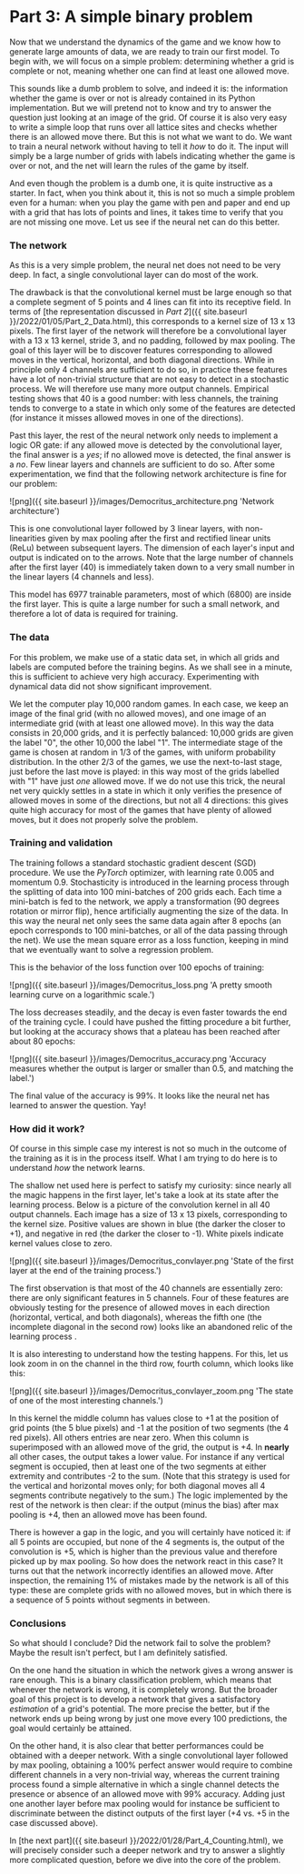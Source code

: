 # Part 3: A simple binary problem

Now that we understand the dynamics of the game and we know how to generate large amounts of data, we are ready to train our first model. To begin with, we will focus on a simple problem: determining whether a grid is complete or not, meaning whether one can find at least one allowed move.

This sounds like a dumb problem to solve, and indeed it is: the information whether the game is over or not is already contained in its Python implementation. But we will pretend not to know and try to answer the question just looking at an image of the grid. Of course it is also very easy to write a simple loop that runs over all lattice sites and checks whether there is an allowed move there. But this is not what we want to do. We want to train a neural network without having to tell it *how* to do it. The input will simply be a large number of grids with labels indicating whether the game is over or not, and the net will learn the rules of the game by itself.

And even though the problem is a dumb one, it is quite instructive as a starter. In fact, when you think about it, this is not so much a simple problem even for a human: when you play the game with pen and paper and end up with a grid that has lots of points and lines, it takes time to verify that you are not missing one move. Let us see if the neural net can do this better.

### The network

As this is a very simple problem, the neural net does not need to be very deep. In fact, a single convolutional layer can do most of the work.

The drawback is that the convolutional kernel must be large enough so that a complete segment of 5 points and 4 lines can fit into its receptive field. In terms of [the representation discussed in *Part 2*]({{ site.baseurl }}/2022/01/05/Part_2_Data.html), this corresponds to a kernel size of 13 x 13 pixels. The first layer of the network will therefore be a convolutional layer with a 13 x 13 kernel, stride 3, and no padding, followed by max pooling. The goal of this layer will be to discover features corresponding to allowed moves in the vertical, horizontal, and both diagonal directions. While in principle only 4 channels are sufficient to do so, in practice these features have a lot of non-trivial structure that are not easy to detect in a stochastic process. We will therefore use many more output channels. Empirical testing shows that 40 is a good number: with less channels, the training tends to converge to a state in which only some of the features are detected (for instance it misses allowed moves in one of the directions).

Past this layer, the rest of the neural network only needs to implement a logic OR gate: if any allowed move is detected by the convolutional layer, the final answer is a *yes*; if no allowed move is detected, the final answer is a *no*.
Few linear layers and channels are sufficient to do so. After some experimentation, we find that the following network architecture is fine for our problem:

![png]({{ site.baseurl }}/images/Democritus_architecture.png 'Network architecture')

This is one convolutional layer followed by 3 linear layers, with non-linearities given by max pooling after the first and rectified linear units (ReLu) between subsequent layers. The dimension of each layer's input and output is indicated on to the arrows. Note that the large number of channels after the first layer (40) is immediately taken down to a very small number in the linear layers (4 channels and less).

This model has 6977 trainable parameters, most of which (6800) are inside the first layer.
This is quite a large number for such a small network, and therefore a lot of data is required for training.

### The data

For this problem, we make use of a static data set, in which all grids and labels are computed before the training begins. As we shall see in a minute, this is sufficient to achieve very high accuracy. Experimenting with dynamical data did not show significant improvement.

We let the computer play 10,000 random games. In each case, we keep an image of the final grid (with no allowed moves), and one image of an intermediate grid (with at least one allowed move). In this way the data consists in 20,000 grids, and it is perfectly balanced: 10,000 grids are given the label "0", the other 10,000 the label "1". The intermediate stage of the game is chosen at random in 1/3 of the games, with uniform probability distribution. In the other 2/3 of the games, we use the next-to-last stage, just before the last move is played: in this way most of the grids labelled with "1" have just *one* allowed move. If we do not use this trick, the neural net very quickly settles in a state in which it only verifies the presence of allowed moves in some of the directions, but not all 4 directions: this gives quite high accuracy for most of the games that have plenty of allowed moves, but it does not properly solve the problem. 

### Training and validation

The training follows a standard stochastic gradient descent (SGD) procedure. We use the *PyTorch* optimizer, with learning rate 0.005 and momentum 0.9. 
Stochasticity is introduced in the learning process through the splitting of data into 100 mini-batches of 200 grids each.
Each time a mini-batch is fed to the network, we apply a transformation (90 degrees rotation or mirror flip), hence artificially augmenting the size of the data. In this way the neural net only sees the same data again after 8 epochs (an epoch corresponds to 100 mini-batches, or all of the data passing through the net).
We use the mean square error as a loss function, keeping in mind that we eventually want to solve a regression problem.

This is the behavior of the loss function over 100 epochs of training:

![png]({{ site.baseurl }}/images/Democritus_loss.png 'A pretty smooth learning curve on a logarithmic scale.')

The loss decreases steadily, and the decay is even faster towards the end of the training cycle. I could have pushed the fitting procedure a bit further, but looking at the accuracy shows that a plateau has been reached after about 80 epochs:

![png]({{ site.baseurl }}/images/Democritus_accuracy.png 'Accuracy measures whether the output is larger or smaller than 0.5, and matching the label.')

The final value of the accuracy is 99%.
It looks like the neural net has learned to answer the question. Yay!

### How did it work?



Of course in this simple case my interest is not so much in the outcome of the training as it is in the process itself. What I am trying to do here is to understand *how* the network learns.

The shallow net used here is perfect to satisfy my curiosity: since nearly all the magic happens in the first layer, let's take a look at its state after the learning process. Below is a picture of the convolution kernel in all 40 output channels. Each image has a size of 13 x 13 pixels, corresponding to the kernel size. Positive values are shown in blue (the darker the closer to +1), and negative in red (the darker the closer to -1). White pixels indicate kernel values close to zero.

![png]({{ site.baseurl }}/images/Democritus_convlayer.png 'State of the first layer at the end of the training process.')

The first observation is that most of the 40 channels are essentially zero: there are only significant features in 5 channels. Four of these features are obviously testing for the presence of allowed moves in each direction (horizontal, vertical, and both diagonals), whereas the fifth one (the incomplete diagonal in the second row) looks like an abandoned relic of the learning process .

It is also interesting to understand how the testing happens. For this, let us look zoom in on the channel in the third row, fourth column, which looks like this:

![png]({{ site.baseurl }}/images/Democritus_convlayer_zoom.png 'The state of one of the most interesting channels.')

In this kernel the middle column has values close to +1 at the position of grid points (the 5 blue pixels) and -1 at the position of two segments (the 4 red pixels). All others entries are near zero. When this column is superimposed with an allowed move of the grid, the output is +4. In **nearly** all other cases, the output takes a lower value. For instance if any vertical segment is occupied, then at least one of the two segments at either extremity and contributes -2 to the sum. (Note that this strategy is used for the vertical and horizontal moves only; for both diagonal moves all 4 segments contribute negatively to the sum.)
The logic implemented by the rest of the network is then clear: if the output (minus the bias) after max pooling is +4, then an allowed move has been found.

There is however a gap in the logic, and you will certainly have noticed it: if all 5 points are occupied, but none of the 4 segments is, the output of the convolution is +5, which is higher than the previous value and therefore picked up by max pooling. So how does the network react in this case? It turns out that the network incorrectly identifies an allowed move. After inspection, the remaining 1% of mistakes made by the network is all of this type: these are complete grids with no allowed moves, but in which there is a sequence of 5 points without segments in between. 


### Conclusions

So what should I conclude? Did the network fail to solve the problem? Maybe the result isn't perfect, but I am definitely satisfied.

On the one hand the situation in which the network gives a wrong answer is rare enough. This is a binary classification problem, which means that whenever the network is wrong, it is completely wrong. But the broader goal of this project is to develop a network that gives a satisfactory *estimation* of a grid's potential. The more precise the better, but if the network ends up being wrong by just one move every 100 predictions, the goal would certainly be attained.

On the other hand, it is also clear that better performances could be obtained with a deeper network. With a single convolutional layer followed by max pooling, obtaining a 100% perfect answer would require to combine different channels in a very non-trivial way, whereas the current training process found a simple alternative in which a single channel detects the presence or absence of an allowed move with 99% accuracy. Adding just one another layer before max pooling would for instance be sufficient to discriminate between the distinct outputs of the first layer (+4 vs. +5 in the case discussed above).

In [the next part]({{ site.baseurl }}/2022/01/28/Part_4_Counting.html), we will precisely consider such a deeper network and try to answer a slightly more complicated question, before we dive into the core of the problem.

